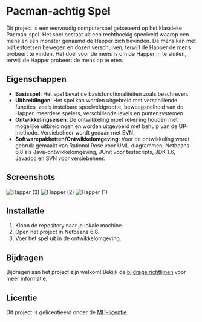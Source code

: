 # Pacman-achtig Spel

Dit project is een eenvoudig computerspel gebaseerd op het klassieke Pacman-spel. Het spel bestaat uit een rechthoekig speelveld waarop een mens en een monster genaamd de Happer zich bevinden. De mens kan met pijltjestoetsen bewegen en dozen verschuiven, terwijl de Happer de mens probeert te vinden. Het doel voor de mens is om de Happer in te sluiten, terwijl de Happer probeert de mens op te eten.

## Eigenschappen

- **Basisspel**: Het spel bevat de basisfunctionaliteiten zoals beschreven.
- **Uitbreidingen**: Het spel kan worden uitgebreid met verschillende functies, zoals instelbare speelveldgrootte, beweegsnelheid van de Happer, meerdere spelers, verschillende levels en puntensystemen.
- **Ontwikkelingseisen**: De ontwikkeling moet rekening houden met mogelijke uitbreidingen en worden uitgevoerd met behulp van de UP-methode. Versiebeheer wordt gedaan met SVN.
- **Softwarepakketten/Ontwikkelomgeving**: Voor de ontwikkeling wordt gebruik gemaakt van Rational Rose voor UML-diagrammen, Netbeans 6.8 als Java-ontwikkelomgeving, JUnit voor testscripts, JDK 1.6, Javadoc en SVN voor versiebeheer.

## Screenshots
![Happer (3)](https://github.com/tuwinannings/Blok-I2-Project-Happer/assets/29577623/248dbe8f-9935-40a5-bae8-31f326350bb2)
![Happer (2)](https://github.com/tuwinannings/Blok-I2-Project-Happer/assets/29577623/84660440-224b-449c-85ae-4e1ac3b7471c)
![Happer (1)](https://github.com/tuwinannings/Blok-I2-Project-Happer/assets/29577623/580cc12c-7cc7-4ff7-bdef-3f036f957653)


## Installatie

1. Kloon de repository naar je lokale machine.
2. Open het project in Netbeans 6.8.
3. Voer het spel uit in de ontwikkelomgeving.

## Bijdragen

Bijdragen aan het project zijn welkom! Bekijk de [bijdrage richtlijnen](CONTRIBUTING.md) voor meer informatie.

## Licentie

Dit project is gelicentieerd onder de [MIT-licentie](LICENSE).
